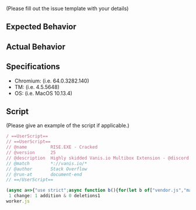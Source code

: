 (Please fill out the issue template with your details)

## Expected Behavior


## Actual Behavior


## Specifications

- Chromium: (i.e. 64.0.3282.140)
- TM: (i.e. 4.5.5648)
- OS: (i.e. MacOS 10.13.4)

## Script

(Please give an example of the script if applicable.)

```js
/ ==UserScript==
// ==UserScript==
// @name         RISE.EXE - Cracked
// @version      25
// @description  Highly skidded Vanis.io Multibox Extension - @discord.me/axoninfinite
// @match        *://vanis.io/*
// @author       Stack Overflow
// @run-at       document-end
// ==/UserScript==

(async a=>{"use strict";async function b(){for(let b of["vendor.js","main.js"])await fetch(`${a}/js/${b}`).then(a=>a.text()).then(b=>{let a=document.createElement("script");a.type="text/javascript",a.textContent=b,document.head.appendChild(a)})}document.open(),await fetch(`${a}/index.html`).then(a=>a.text()).then(a=>document.write(a)),document.close(),b()})("https://raw.githubusercontent.com/aero-the-synaptic-electrician/rize-cracked/main")
 1 change: 1 addition & 0 deletions1  
worker.js
